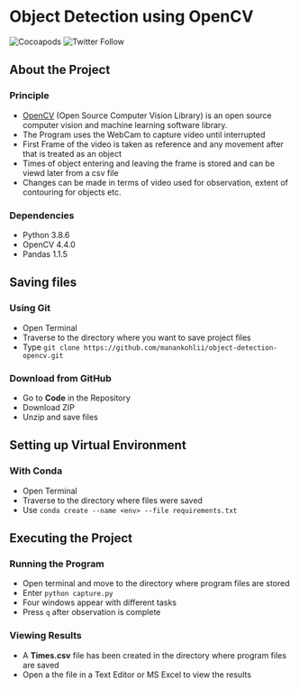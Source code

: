# Object Detection using OpenCV
![Cocoapods](https://img.shields.io/cocoapods/l/AFNetworking) ![Twitter Follow](https://img.shields.io/twitter/follow/manankohlii?label=manankohlii&logo=Twitter&style=social) 

## About the Project
### Principle
* [OpenCV](https://opencv.org/) (Open Source Computer Vision Library) is an open source computer vision and machine learning software library.
* The Program uses the WebCam to capture video until interrupted
* First Frame of the video is taken as reference and any movement after that is treated as an object
* Times of object entering and leaving the frame is stored and can be viewd later from a csv file
* Changes can be made in terms of video used for observation, extent of contouring for objects etc.
### Dependencies 
* Python 3.8.6
* OpenCV 4.4.0
* Pandas 1.1.5

## Saving files
### Using Git
* Open Terminal
* Traverse to the directory where you want to save project files
* Type `git clone https://github.com/manankohlii/object-detection-opencv.git`

### Download from GitHub
* Go to **Code** in the Repository
* Download ZIP
* Unzip and save files 

## Setting up Virtual Environment
### With Conda
* Open Terminal 
* Traverse to the directory where files were saved
* Use `conda create --name <env> --file requirements.txt` 
## Executing the Project
### Running the Program
* Open terminal and move to the directory where program files are stored
* Enter `python capture.py`
* Four windows appear with different tasks
* Press `q` after observation is complete 
### Viewing Results
* A **Times.csv** file has been created in the directory where program files are saved
* Open a the file in a Text Editor or MS Excel to view the results
